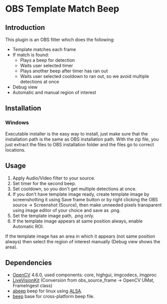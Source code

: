 # OBS Template Match Beep
## Introduction

This plugin is an OBS filter which does the following:
- Template matches each frame
- If match is found:
    - Plays a beep for detection
    - Waits user selected timer
    - Plays another beep after timer has ran out
    - Waits user selected cooldown to ran out, so we avoid multiple detections at once
- Debug view
- Automatic and manual region of interest

## Installation

### Windows
Executable installer is the easy way to install, just make sure that the installation path is the same as OBS installation path. With the zip file, you just extract the files to OBS installation folder and the files go to correct locations.

## Usage
1. Apply Audio/Video filter to your source.
2. Set timer for the second beep.
3. Set cooldown, so you don't get multiple detections at once.
4. If you don't have template image ready, create template image by screenshotting it using Save frame button or by right clicking the OBS source -> Screenshot (Source), then make unneeded pixels transparent using image editor of your choice and save as .png.
5. Set the template image path, .png only.
6. If the template image appears at same position always, enable Automatic ROI.

If the template image has an area in which it appears (not same position always) then select the region of interest manually (Debug view shows the area).

## Dependencies
- [OpenCV](https://github.com/opencv/opencv) 4.6.0, used components: core, highgui, imgcodecs, imgproc
- [LiveVisionKit](https://github.com/Crowsinc/LiveVisionKit) (Conversion from obs_source_frame -> OpenCV UMat, FrameIngest class)
- [abeep](https://github.com/Hawk777/abeep) beep for linux using [ALSA](https://github.com/alsa-project).
- [beep](https://github.com/zserge/beep) base for cross-platform beep file.
